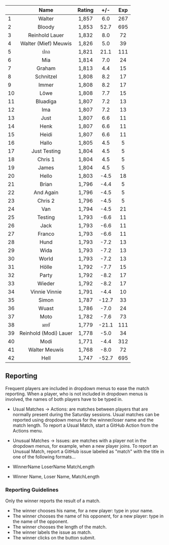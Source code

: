 | |Name|Rating|+/-|Exp|
|-|:--:|:----:|:-:|:-:|
|1|Walter|1,857|6.0|267|
|2|Bloody|1,853|52.7|695|
|3|Reinhold Lauer|1,832|8.0|72|
|4|Walter (Mief) Meuwis|1,826|5.0|39|
|5|ปกถ|1,821|21.1|111|
|6|Mia|1,814|7.0|24|
|7|Graham|1,813|4.4|15|
|8|Schnitzel|1,808|8.2|17|
|9|Immer|1,808|8.2|17|
|10|Löwe|1,808|7.7|15|
|11|Bluadiga|1,807|7.2|13|
|12|Ima|1,807|7.2|13|
|13|Just|1,807|6.6|11|
|14|Henk|1,807|6.6|11|
|15|Heidi|1,807|6.6|11|
|16|Hallo|1,805|4.5|5|
|17|Just Testing|1,804|4.5|5|
|18|Chris 1|1,804|4.5|5|
|19|James|1,804|4.5|5|
|20|Hello|1,803|-4.5|18|
|21|Brian|1,796|-4.4|5|
|22|And Again|1,796|-4.5|5|
|23|Chris 2|1,796|-4.5|5|
|24|Van|1,794|-4.5|21|
|25|Testing|1,793|-6.6|11|
|26|Jack|1,793|-6.6|11|
|27|Franco|1,793|-6.6|11|
|28|Hund|1,793|-7.2|13|
|29|Wida|1,793|-7.2|13|
|30|World|1,793|-7.2|13|
|31|Hölle|1,792|-7.7|15|
|32|Party|1,792|-8.2|17|
|33|Wieder|1,792|-8.2|17|
|34|Vinnie Vinnie|1,791|-4.4|10|
|35|Simon|1,787|-12.7|33|
|36|Wuast|1,786|-7.0|24|
|37|Moto|1,782|-7.6|73|
|38|มยยั|1,779|-21.1|111|
|39|Reinhold (Modi) Lauer|1,778|-5.0|34|
|40|Modi|1,771|-4.4|312|
|41|Walter Meuwis|1,768|-8.0|72|
|42|Hell|1,747|-52.7|695|

 

## Reporting

Frequent players are included in dropdown menus to ease the match reporting.
When a player, who is not included in dropdown menus is involved, the names of both players have to be typed in.

- Usual Matches -> Actions:  are matches between players that are normally present during the Saturday sessions.
Usual matches can be reported using dropdown menus for the winner/loser name and the match length.
To report a Usual Match, start a GitHub Action from the Actions menu.
- Unusual Matches -> Issues:  are matches with a player not in the dropdown menus, for example, when a new player joins.
To report an Unusual Match, report a GitHub issue labeled as "match" with the title in one of the following formats...

- WinnerName LoserName MatchLength
- Winner Name, Loser Name, MatchLength

### Reporting Guidelines

Only the winner reports the result of a match.

- The winner chooses his name, for a new player: type in your name.
- The winner chooses the name of his opponent, for a new player: type in the name of the opponent.
- The winner chooses the length of the match.
- The winner labels the issue as match.
- The winner clicks on the button submit.
